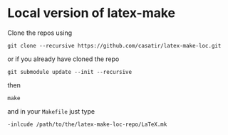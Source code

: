 # Local version of latex-make

Clone the repos using

    git clone --recursive https://github.com/casatir/latex-make-loc.git

or if you already have cloned the repo

    git submodule update --init --recursive

then

    make

and in your `Makefile` just type

    -inlcude /path/to/the/latex-make-loc-repo/LaTeX.mk
